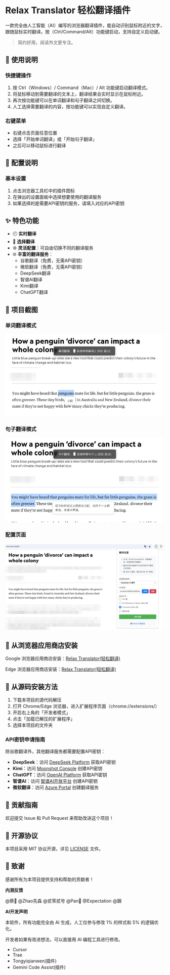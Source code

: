 # Relax Translator 轻松翻译插件

一款完全由人工智能（AI）编写的浏览器翻译插件，能自动识别鼠标附近的文字，跟随鼠标实时翻译。按（Ctrl/Command/Alt）功能键启动，支持自定义启动键。

> 简约好用，阅读外文更专注。

## 📖 使用说明

### 快捷键操作

1. 按 Ctrl（Windows）/ Command（Mac）/ Alt 功能键启动翻译模式。
2. 将鼠标移动到需要翻译的文本上，翻译结果会实时显示在鼠标附近。
3. 再次按功能键可以在单词翻译和句子翻译之间切换。
4. 人工选择需要翻译的内容，按功能键可以实现自定义翻译。

### 右键菜单

- 右键点击页面任意位置
- 选择「开始单词翻译」或「开始句子翻译」
- 之后可以移动鼠标进行翻译

## 🔧 配置说明

### 基本设置

1. 点击浏览器工具栏中的插件图标
2. 在弹出的设置面板中选择想要使用的翻译服务
3. 如果选择的是需要API密钥的服务，请填入对应的API密钥

## ✨ 特色功能

- 🕗 **实时翻译**
- 🚀 **选择翻译**
- ⚙️ **灵活配置**：可自由切换不同的翻译服务
- 🌐 **丰富的翻译服务**：
  - 谷歌翻译（免费，无需API密钥）
  - 微软翻译（免费，无需API密钥）
  - DeepSeek翻译
  - 智谱AI翻译
  - Kimi翻译
  - ChatGPT翻译

## 📸 项目截图

### 单词翻译模式
![单词翻译模式](icons/demo_pic/单词翻译.jpg)

### 句子翻译模式
![句子翻译模式](icons/demo_pic/句子翻译.jpg)

### 配置页面
![配置页面](icons/demo_pic/配置页面.jpg)


## 🚀 从浏览器应用商店安装

Google 浏览器应用商店安装：[Relax Translator(轻松翻译)](https://chromewebstore.google.com/detail/relax-translator/acmocohkjfakneioiidbpgfjmehpmfcm)

Edge 浏览器应用商店安装：[Relax Translator(轻松翻译)](https://microsoftedge.microsoft.com/addons/detail/olmjgggbmcbieaimmcloklanadppmedn)

## 🚀 从源码安装方法

1. 下载本项目的源代码解压
2. 打开 Chrome/Edge 浏览器，进入扩展程序页面（chrome://extensions/）
3. 开启右上角的「开发者模式」
4. 点击「加载已解压的扩展程序」
5. 选择本项目的文件夹

### API密钥申请指南

除谷歌翻译外，其他翻译服务都需要配置API密钥：

- **DeepSeek**：访问 [DeepSeek Platform](https://platform.deepseek.com/account) 获取API密钥
- **Kimi**：访问 [Moonshot Console](https://platform.moonshot.cn/console/api-keys) 创建API密钥
- **ChatGPT**：访问 [OpenAI Platform](https://platform.openai.com/api-keys) 获取API密钥
- **智谱AI**：访问 [智谱AI开放平台](https://open.bigmodel.cn/usercenter/apikeys) 创建API密钥
- **微软翻译**：访问 [Azure Portal](https://portal.azure.com/#create/Microsoft.CognitiveServicesTextTranslation) 创建翻译服务

## 🤝 贡献指南

欢迎提交 Issue 和 Pull Request 来帮助改进这个项目！

## 📄 开源协议

本项目采用 MIT 协议开源，详见 [LICENSE](LICENSE) 文件。

## 🙏 致谢

感谢所有为本项目提供支持和帮助的贡献者！

**内测反馈**

@蔡🤔
@Zhao先森
@贰零贰号
@Pan🐷
@Expectation
@錦

**AI开发声明**

本软件，所有功能完全由 AI 生成，人工仅参与修改 1% 的样式和 5% 的逻辑优化。

开发者如果有改进想法，可以直接用 AI 编程工具进行修改。

 - Cursor
 - Trae
 - Tongyiqianwen(插件)
 - Gemini Code Assist(插件)

